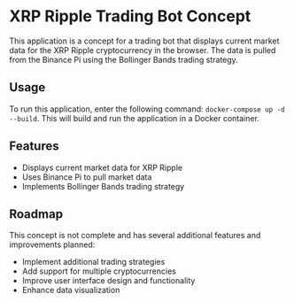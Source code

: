 # XRP Ripple Trading Bot Concept

This application is a concept for a trading bot that displays current market data for the XRP Ripple cryptocurrency in the browser. The data is pulled from the Binance Pi using the Bollinger Bands trading strategy.

## Usage

To run this application, enter the following command: `docker-compose up -d --build`. This will build and run the application in a Docker container.

## Features

- Displays current market data for XRP Ripple
- Uses Binance Pi to pull market data
- Implements Bollinger Bands trading strategy

## Roadmap

This concept is not complete and has several additional features and improvements planned:

- Implement additional trading strategies
- Add support for multiple cryptocurrencies
- Improve user interface design and functionality
- Enhance data visualization
